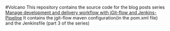 #Volcano
This repository contains the source code for the blog posts series [Manage development and delivery workflow with jGit-flow and Jenkins-Pipeline](https://fullgc.github.io/manage-development-and-delivery-workflow-with-jgit-flow-and-jenkins-pipeline-part-1/)
It contains the jgit-flow maven configuration(in the pom.xml file) and the Jenkinsfile (part 3 of the series)

